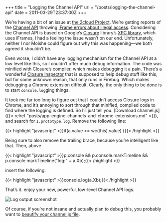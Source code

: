 +++
title = "Logging the Channel API"
url = "/posts/logging-the-channel-api"
date = 2011-03-29T23:37:00Z
+++

We’re having a bit of an issue at [the 2cloud Project](http://www.2cloudproject.com/). We’re getting reports of the [Channel API](http://code.google.com/appengine/docs/python/channel) throwing [iFrame errors about illegal access](http://help.2cloudproject.com/discussions/problems/51-says-sent-to-cloud-but-never-opens-up-on-chrome). Considering the Channel API is based on Google’s [Closure](http://code.google.com/p/closure-library/) library’s [XPC library](http://closure-library.googlecode.com/svn/!svn/bc/4/trunk/closure/goog/docs/class_goog_net_xpc_CrossPageChannel.html), which uses iFrames, I had a feeling the issue wasn’t on our end. Unfortunately, neither I nor Moishe could figure out why this was happening—we both agreed it shouldn’t be.

Even worse, I didn’t have any logging mechanism for the Channel API at a low level like this, so I couldn’t offer much debug information. The code was minified with Closure’s compiler, which makes debugging it a pain. There’s a wonderful [Closure Inspector](http://code.google.com/p/closure-inspector/) that is supposed to help debug stuff like this, but for some unknown reason, that only runs in Firebug. Which makes debugging a Chrome extension difficult. Clearly, the only thing to be done is to start `console.log`ging things.

It took me far too long to figure out that I couldn’t access Closure logs in Chrome, and it’s annoying to sort through that minified, compiled code to find where the logging is defined. So I’ll just tell you. [Download channel.js]({{< relref "posts/app-engine-channels-and-chrome-extensions.md" >}}), and search for `I.prototype.log`. Remove the following line:

{{< highlight "javascript" >}}if(a.value >= wc(this).value) {{{< /highlight >}}

Being sure to also remove the trailing brace, because you’re intelligent like that. Then, above

{{< highlight "javascript" >}}p.console && p.console.markTimeline && p.console.markTimeline("log:" + a.Xb);{{< /highlight >}}

insert the following:

{{< highlight "javascript" >}}console.log(a.Xb);{{< /highlight >}}

That’s it. enjoy your new, powerful, low-level Channel API logs.

![Log output screenshot](/img/channel_logging.png)

Of course, if you’re not insane and actually plan to debug this, you probably want to [beautify your channel.js file](http://jsbeautifier.org/).
